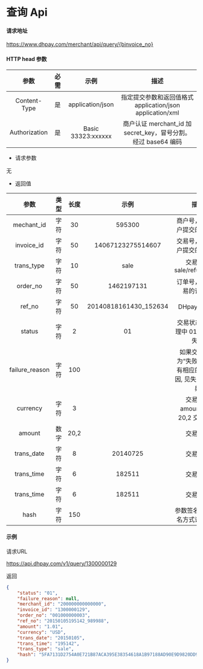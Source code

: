 # 查询 Api

#### 请求地址

https://www.dhpay.com/merchant/api/query/{binvoice_no}

#### HTTP head 参数

|      参数       |  必需  |         示例          |                    描述                    |
| :-----------: | :--: | :-----------------: | :--------------------------------------: |
| Content-Type  |  是   |  application/json   | 指定提交参数和返回值格式 application/json application/xml |
| Authorization |  是   | Basic  33323:xxxxxx | 商户认证 merchant_id 加 secret_key，冒号分割。经过 base64 编码 |

- 请求参数

无

- 返回值 

|       参数       |  类型  |  长度  |          示例           |                 描述                 |
| :------------: | :--: | :--: | :-------------------: | :--------------------------------: |
|   mechant_id   |  字符  |  30  |        595300         |           商户号，对应商户提交的商户号           |
|   invoice_id   |  字符  |  50  |   14067123275514607   |           交易号，对应商户提交的交易号           |
|   trans_type   |  字符  |  10  |         sale          |       交易类型 sale/refund/void        |
|    order_no    |  字符  |  50  |      1462197131       |            订单号，对应交易的订单号            |
|     ref_no     |  字符  |  50  | 20140818161430_152634 |             DHpay 参考号              |
|     status     |  字符  |  2   |          01           |      交易状态 00 处理中 01 成功 02 失败       |
| failure_reason |  字符  | 100  |                       | 如果交易状态为“失败”，则会有相应的失败原因,    见失败原因字典 |
|    currency    |  字符  |  3   |                       |     交易币种 amount 数字 20,2  交易币种      |
|     amount     |  数字  | 20,2 |                       |                交易币种                |
|   trans_date   |  字符  |  8   |       20140725        |                交易日期                |
|   trans_time   |  字符  |  6   |        182511         |                交易时间                |
|   trans_time   |  字符  |  6   |        182511         |                交易时间                |
|      hash      |  字符  | 150  |                       |         参数签名,  详细签名方式请见附录          |


#### 示例
请求URL

https://api.dhpay.com/v1/query/1300000129

返回

```json
{
    "status": "01",
    "failure_reason": null,
    "merchant_id": "200000000000000",
    "invoice_id": "1300000129",
    "order_no": "001000000003",
	"ref_no": "20150105195142_989988",
    "amount": "1.01",
    "currency": "USD",
    "trans_date": "20150105",
    "trans_time": "195142",
    "trans_type": "sale",
    "hash": "5FA7131D2754A0E721B87ACA395E38354618A1B97188AD90E9D9820DD9B66F77"
}
```

